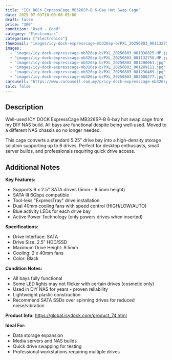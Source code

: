 ```yaml
---
title: "ICY DOCK ExpressCage MB326SP-B 6-Bay Hot Swap Cage"
date: 2025-07-03T10:00:00-05:00
draft: false
price: "300"
condition: "Used - Good"
category: "Electronics"
categories: ["Electronics"]
thumbnail: "images/icy-dock-expresscage-mb326sp-b/PXL_20250803_081132758.MP.jpg"
images:
  - "images/icy-dock-expresscage-mb326sp-b/PXL_20250803_081038825.MP.jpg"
  - "images/icy-dock-expresscage-mb326sp-b/PXL_20250803_081132758.MP.jpg"
  - "images/icy-dock-expresscage-mb326sp-b/PXL_20250803_081200061.jpg"
  - "images/icy-dock-expresscage-mb326sp-b/PXL_20250803_081209111.jpg"
  - "images/icy-dock-expresscage-mb326sp-b/PXL_20250803_081230469.jpg"
  - "images/icy-dock-expresscage-mb326sp-b/PXL_20250803_082000277.jpg"
carousell: "https://www.carousell.com.my/p/icy-dock-expresscage-mb326sp-b-6-bay-2-5%E2%80%9D-sata-hdd-ssd-hot-swap-cage-1384555477/"
sold: false
---
```


## Description

Well-used ICY DOCK ExpressCage MB326SP-B 6-bay hot swap cage from my DIY NAS build. All bays are functional despite being well-used. Moved to a different NAS chassis so no longer needed.

This cage converts a standard 5.25" drive bay into a high-density storage solution supporting up to 6 drives. Perfect for desktop enthusiasts, small server builds, and professionals requiring quick drive access.

## Additional Notes

**Key Features:**
- Supports 6 x 2.5" SATA drives (5mm - 9.5mm height)
- SATA III 6Gbps compatible
- Tool-less "ExpressTray" drive installation
- Dual 40mm cooling fans with speed control (HIGH/LOW/AUTO)
- Blue activity LEDs for each drive bay
- Active Power Technology (only powers drives when inserted)

**Specifications:**
- Drive Interface: SATA
- Drive Size: 2.5" HDD/SSD
- Maximum Drive Height: 9.5mm
- Cooling: 2 x 40mm fans
- Color: Black

**Condition Notes:**
- All bays fully functional
- Some LED lights may not flicker with certain drives (cosmetic only)
- Used in DIY NAS for years - proven reliability
- Lightweight plastic construction
- Recommend SATA SSDs over spinning drives for reduced noise/vibration

**Product Info:**
https://global.icydock.com/product_74.html

**Ideal For:**
- Data storage expansion
- Media servers and NAS builds
- Quick drive swapping for testing
- Professional workstations requiring multiple drives